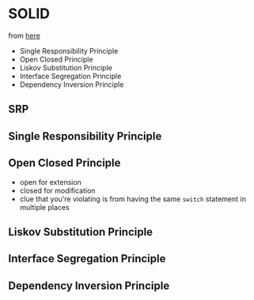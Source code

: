 # SOLID

from [here](https://nsscreencast.com/episodes/310-solid-intro?autoplay=true&series=11)

* Single Responsibility Principle
* Open Closed Principle
* Liskov Substitution Principle
* Interface Segregation Principle
* Dependency Inversion Principle

## SRP


## Single Responsibility Principle

## Open Closed Principle
* open for extension
* closed for modification
* clue that you're violating is from having the same `switch` statement in multiple places


## Liskov Substitution Principle
## Interface Segregation Principle
## Dependency Inversion Principle
